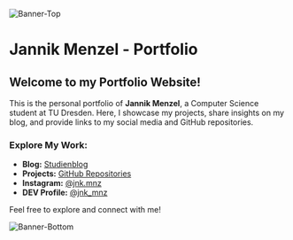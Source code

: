 ![Banner-Top](https://github.com/user-attachments/assets/c6125636-445f-454c-86a5-de527f5afc0c)

# Jannik Menzel - Portfolio
## Welcome to my Portfolio Website!

This is the personal portfolio of **Jannik Menzel**, a Computer Science student at TU Dresden. Here, I showcase my projects, share insights on my blog, and provide links to my social media and GitHub repositories.

### Explore My Work:
- **Blog:** [Studienblog](https://jannikmenzel.me/blog)
- **Projects:** [GitHub Repositories](https://github.com/jannikmenzel?tab=repositories)
- **Instagram:** [@jnk.mnz](https://www.instagram.com/jnk.mnz/)
- **DEV Profile:** [@jnk_mnz](https://dev.to/jnk_mnz)

Feel free to explore and connect with me!

![Banner-Bottom](https://github.com/user-attachments/assets/01c94a18-bf4e-4702-a038-0e3108fc4c6c)